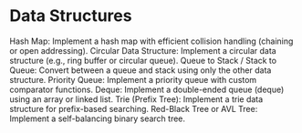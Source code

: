 # Data Structures
Hash Map: Implement a hash map with efficient collision handling (chaining or open addressing).
Circular Data Structure: Implement a circular data structure (e.g., ring buffer or circular queue).
Queue to Stack / Stack to Queue: Convert between a queue and stack using only the other data structure.
Priority Queue: Implement a priority queue with custom comparator functions.
Deque: Implement a double-ended queue (deque) using an array or linked list.
Trie (Prefix Tree): Implement a trie data structure for prefix-based searching.
Red-Black Tree or AVL Tree: Implement a self-balancing binary search tree.
